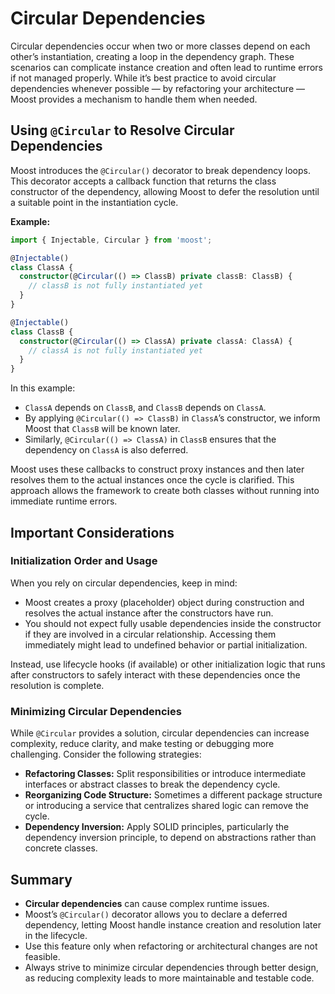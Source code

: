 # Circular Dependencies

Circular dependencies occur when two or more classes depend on each other’s instantiation, creating a loop in the dependency graph. These scenarios can complicate instance creation and often lead to runtime errors if not managed properly. While it’s best practice to avoid circular dependencies whenever possible — by refactoring your architecture — Moost provides a mechanism to handle them when needed.

## Using `@Circular` to Resolve Circular Dependencies

Moost introduces the `@Circular()` decorator to break dependency loops. This decorator accepts a callback function that returns the class constructor of the dependency, allowing Moost to defer the resolution until a suitable point in the instantiation cycle.

**Example:**
```ts
import { Injectable, Circular } from 'moost';

@Injectable()
class ClassA {
  constructor(@Circular(() => ClassB) private classB: ClassB) {
    // classB is not fully instantiated yet
  }
}

@Injectable()
class ClassB {
  constructor(@Circular(() => ClassA) private classA: ClassA) {
    // classA is not fully instantiated yet
  }
}
```

In this example:
- `ClassA` depends on `ClassB`, and `ClassB` depends on `ClassA`.
- By applying `@Circular(() => ClassB)` in `ClassA`’s constructor, we inform Moost that `ClassB` will be known later.
- Similarly, `@Circular(() => ClassA)` in `ClassB` ensures that the dependency on `ClassA` is also deferred.
  
Moost uses these callbacks to construct proxy instances and then later resolves them to the actual instances once the cycle is clarified. This approach allows the framework to create both classes without running into immediate runtime errors.

## Important Considerations

### Initialization Order and Usage

When you rely on circular dependencies, keep in mind:
- Moost creates a proxy (placeholder) object during construction and resolves the actual instance after the constructors have run.
- You should not expect fully usable dependencies inside the constructor if they are involved in a circular relationship. Accessing them immediately might lead to undefined behavior or partial initialization.
  
Instead, use lifecycle hooks (if available) or other initialization logic that runs after constructors to safely interact with these dependencies once the resolution is complete.

### Minimizing Circular Dependencies

While `@Circular` provides a solution, circular dependencies can increase complexity, reduce clarity, and make testing or debugging more challenging. Consider the following strategies:
- **Refactoring Classes:** Split responsibilities or introduce intermediate interfaces or abstract classes to break the dependency cycle.
- **Reorganizing Code Structure:** Sometimes a different package structure or introducing a service that centralizes shared logic can remove the cycle.
- **Dependency Inversion:** Apply SOLID principles, particularly the dependency inversion principle, to depend on abstractions rather than concrete classes.

## Summary

- **Circular dependencies** can cause complex runtime issues.
- Moost’s `@Circular()` decorator allows you to declare a deferred dependency, letting Moost handle instance creation and resolution later in the lifecycle.
- Use this feature only when refactoring or architectural changes are not feasible.
- Always strive to minimize circular dependencies through better design, as reducing complexity leads to more maintainable and testable code.
